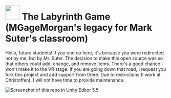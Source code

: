 # [<img src="https://github.com/MGageMorgan/labyrinth/blob/master/screencaps/sam_rabbit.png?raw=true" width="45px" height="45px">](https://sites.google.com/site/mrsuterstechlab/) The Labyrinth Game (MGageMorgan's legacy for Mark Suter's classroom)
Hello, future students! If you end up here, it's because you were redirected not by me, but by Mr. Suter. The decision to make this open source was so that others could add, change, and remove items. There's a good chance I won't make it to the VR stage. If you are going down that road, I request you fork this project and add support from there. Due to restrictions (I work at Christoffen), I will not have time to provide maintenance. 

![Screenshot of this repo in Unity Editor 5.5](https://raw.githubusercontent.com/MGageMorgan/labyrinth/master/screencaps/1.png)

